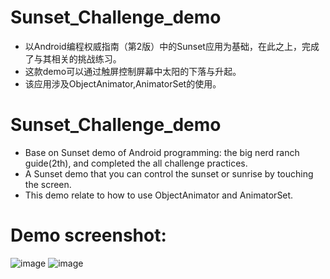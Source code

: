 # Sunset_Challenge_demo
* 以Android编程权威指南（第2版）中的Sunset应用为基础，在此之上，完成了与其相关的挑战练习。
* 这款demo可以通过触屏控制屏幕中太阳的下落与升起。
* 该应用涉及ObjectAnimator,AnimatorSet的使用。
# Sunset_Challenge_demo
* Base on Sunset demo of Android programming: the big nerd ranch guide(2th), and completed the all challenge practices.
* A Sunset demo that you can control the sunset or sunrise by touching the screen.
* This demo relate to how to use ObjectAnimator and AnimatorSet.
# Demo screenshot:
![image](https://user-images.githubusercontent.com/25412051/38768033-c10e490c-401f-11e8-86d9-d47d108343dd.png)
![image](https://user-images.githubusercontent.com/25412051/38768035-d2ef04d6-401f-11e8-9ad7-9080e2c559a4.png)